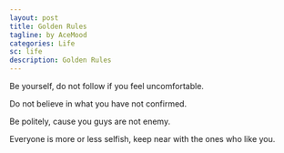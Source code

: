 ```yaml
---
layout: post
title: Golden Rules
tagline: by AceMood
categories: Life
sc: life
description: Golden Rules
---
```


Be yourself, do not follow if you feel uncomfortable.

Do not believe in what you have not confirmed.

Be politely, cause you guys are not enemy.

Everyone is more or less selfish, keep near with the ones who like you.